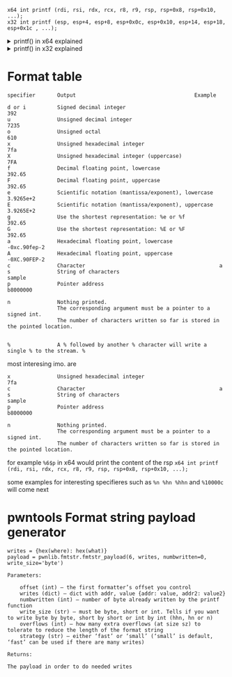 ```
x64 int printf (rdi, rsi, rdx, rcx, r8, r9, rsp, rsp+0x8, rsp+0x10, ...);
x32 int printf (esp, esp+4, esp+8, esp+0x0c, esp+0x10, esp+14, esp+18, esp+0x1c , ...);
```

<details>
    <summary>printf() in x64 explained</summary>
        <div>

`int printf ( const char * format, ... );`
`char *fgets(char *s, int size, FILE *stream);`

first we need to find find the `call printf()`

```
   0x000000000040128d <+72>:    lea    rax,[rbp-0x50]       
   0x0000000000401291 <+76>:    mov    esi,0x1f4
   0x0000000000401296 <+81>:    mov    rdi,rax              
   0x0000000000401299 <+84>:    call   0x4010c0 <fgets@plt>
   0x000000000040129e <+89>:    lea    rax,[rbp-0x50]
   0x00000000004012a2 <+93>:    mov    rdi,rax
   0x00000000004012a5 <+96>:    mov    eax,0x0
=> 0x00000000004012aa <+101>:   call   0x4010b0 <printf@plt>
```

notice before printf() is called rdi will be set to the addr of `[rbp-0x50]`:

```
   0x000000000040129e <+89>:    lea    rax,[rbp-0x50]
   0x00000000004012a2 <+93>:    mov    rdi,rax
```

```
$rbp  : 0x00007fffffffdf20  →  0x0000000000000000

0x00007fffffffdf20 - 0x50 = 0x00007fffffffded0
```

and rax will be set to 0x0
```
   0x00000000004012a5 <+96>:    mov    eax,0x0
```


break at `→   0x4012aa <main+101>       call   0x4010b0 <printf@plt>`
```
$rax   : 0x0               
$rbx   : 0x00000000004012d0  →  <__libc_csu_init+0> endbr64 
$rcx   : 0x00000000004052b8  →  0x0000000000000000
$rdx   : 0x0               
$rsp   : 0x00007fffffffdec0  →  0x0000000000400040  →  0x0000000400000006
$rbp   : 0x00007fffffffdf20  →  0x0000000000000000
$rsi   : 0x00000000004052a1  →  "p %p %p %p %p %p %p %p\n"
$rdi   : 0x00007fffffffded0  →  "%p %p %p %p %p %p %p %p\n"
$rip   : 0x00000000004012aa  →  <main+101> call 0x4010b0 <printf@plt>
$r8    : 0x00007fffffffded0  →  "%p %p %p %p %p %p %p %p\n"
$r9    : 0x7c              
$r10   : 0x00007ffff7fa7be0  →  0x00000000004056a0  →  0x0000000000000000
$r11   : 0x246             
$r12   : 0x00000000004010f0  →  <_start+0> endbr64 
$r13   : 0x00007fffffffe010  →  0x0000000000000001
$r14   : 0x0               
$r15   : 0x0               
$eflags: [zero carry parity adjust sign trap INTERRUPT direction overflow resume virtualx86 identification]
$cs: 0x0033 $ss: 0x002b $ds: 0x0000 $es: 0x0000 $fs: 0x0000 $gs: 0x0000 
─────────────────────────────────────────────────────────────────────────────────────────────────────────────────────────────────────────── stack ────
0x00007fffffffdec0│+0x0000: 0x0000000000400040  →  0x0000000400000006    ← $rsp
0x00007fffffffdec8│+0x0008: 0x0000000100f0b5ff
0x00007fffffffded0│+0x0010: "%p %p %p %p %p %p %p %p\n"  ← $rdi, $r8
0x00007fffffffded8│+0x0018: "%p %p %p %p %p\n"
0x00007fffffffdee0│+0x0020: "p %p %p\n"
0x00007fffffffdee8│+0x0028: 0x0000000000401300  →  <__libc_csu_init+48> dec DWORD PTR [rax-0x3f]
0x00007fffffffdef0│+0x0030: 0x00007ffff7facfc8  →  0x0000000000000000
0x00007fffffffdef8│+0x0038: 0x00000000004012d0  →  <__libc_csu_init+0> endbr64 
───────────────────────────────────────────────────────────────────────────────────────────────────────────────────────────────────── code:x86:64 ────
     0x40129e <main+89>        lea    rax, [rbp-0x50]
     0x4012a2 <main+93>        mov    rdi, rax
     0x4012a5 <main+96>        mov    eax, 0x0
 →   0x4012aa <main+101>       call   0x4010b0 <printf@plt>
   ↳    0x4010b0 <printf@plt+0>   endbr64 
        0x4010b4 <printf@plt+4>   bnd    jmp QWORD PTR [rip+0x2f6d]        # 0x404028 <printf@got.plt>
        0x4010bb <printf@plt+11>  nop    DWORD PTR [rax+rax*1+0x0]
        0x4010c0 <fgets@plt+0>    endbr64 
        0x4010c4 <fgets@plt+4>    bnd    jmp QWORD PTR [rip+0x2f65]        # 0x404030 <fgets@got.plt>
        0x4010cb <fgets@plt+11>   nop    DWORD PTR [rax+rax*1+0x0]
───────────────────────────────────────────────────────────────────────────────────────────────────────────────────────────── arguments (guessed) ────
printf@plt (
   $rdi = 0x00007fffffffded0 → "%p %p %p %p %p %p %p %p\n"
)


```
notice:


rsp = `0x00007fffffffdec0│+0x0000: 0x0000000000400040  →  0x0000000400000006     ← $rsp`

inspect the stack at 0x00007fffffffdec0

```
gef➤  tel 0x00007fffffffdec0
0x00007fffffffdec0│+0x0000: 0x0000000000400040  →  0x0000000400000006    ← $rsp
0x00007fffffffdec8│+0x0008: 0x0000000100f0b5ff
0x00007fffffffded0│+0x0010: "%p %p %p %p %p %p %p %p\n"  ← $rdi, $r8
0x00007fffffffded8│+0x0018: "%p %p %p %p %p\n"
0x00007fffffffdee0│+0x0020: "p %p %p\n"
0x00007fffffffdee8│+0x0028: 0x0000000000401300  →  <__libc_csu_init+48> dec DWORD PTR [rax-0x3f]
0x00007fffffffdef0│+0x0030: 0x00007ffff7facfc8  →  0x0000000000000000
0x00007fffffffdef8│+0x0038: 0x00000000004012d0  →  <__libc_csu_init+0> endbr64 
0x00007fffffffdf00│+0x0040: 0x0000000000000000
0x00007fffffffdf08│+0x0048: 0x00000000004010f0  →  <_start+0> endbr64 

```
this is what printf() prints back to us
```
0x4052a1 (nil) 0x4052b8 0x7fffffffded0 0x7c 0x400040 0x100f0b5ff 0x7025207025207025
```
`int printf ( const char * format, ... );`
`int printf (rdi, rsi, rdx, rcx, r8, r9, rsp, rsp+0x8, rsp+0x10, ...);`

rdi = holds the pointer to the Format_string

```

$rdi        : 0x00007fffffffded0  →  "%p %p %p %p %p %p %p %p\n"

$rsi        : 0x00000000004052a1  →  "p %p %p %p %p %p %p %p\n"
$rdx        : 0x0  
$rcx        : 0x00000000004052b8  →  0x0000000000000000
$r8         : 0x00007fffffffded0  →  "%p %p %p %p %p %p %p %p\n"
$r9         : 0x7c 

$rsp        : 0x00007fffffffdec0  →  0x0000000000400040  →  0x0000000400000006
$rsp+0x8    : 0x00007fffffffdec8│+0x0008: 0x0000000100f0b5ff
$rsp+0x10   : 0x00007fffffffded0│+0x0010: "%p %p %p %p %p %p %p %p\n"    ← $rdi, $r8         


```
notice:
that `0x7025207025207025 = "%p %p %p"` so our Format_string is stored @ `rsp+0x10`
and `$r8 : 0x00007fffffffded0` holds a pointer to out Format_string
</div>
</details>













<details>
    <summary>printf() in x32 explained</summary>
        <div>


`int printf ( const char * format, ... );`
`char *fgets(char *s, int size, FILE *stream);`

first we need to find find the `call printf()`

```
   0x080492bf <+94>:    push   eax
   0x080492c0 <+95>:    push   0x40
   0x080492c2 <+97>:    lea    eax,[ebp-0x4c]               #ebp-0x4c Format_String
   0x080492c5 <+100>:   push   eax
   0x080492c6 <+101>:   call   0x80490b0 <fgets@plt>
   0x080492cb <+106>:   add    esp,0x10
   0x080492ce <+109>:   sub    esp,0xc
   0x080492d1 <+112>:   lea    eax,[ebp-0x4c]               #ebp-0x4c Format_String
   0x080492d4 <+115>:   push   eax                          # notice that push   eax
=> 0x080492d5 <+116>:   call   0x80490a0 <printf@plt>
```

notice before printf() is called eax will be set to the addr of `[ebp-0x4c]`:

`$ebp   : 0xffffd0b8  →  0x00000000`

```
0xffffd0b8 - 0x4c = 0xffffd06c
```

so after the `lea    eax,[ebp-0x4c]` eax will be = 0xffffd06c
and than eax gets pushed to esp

```
0x080492d4 <+115>:  push   eax                          
```

`0xffffd050│+0x0000: 0xffffd06c  →  "%p %p %p %p %p %p %p\n"     ← $esp`


break at `→  0x80492d5 <main+116>       call   0x80490a0 <printf@plt>`
```

$eax   : 0xffffd06c  →  "%p %p %p %p %p %p %p\n"
$ebx   : 0x0804bfd0  →  0x0804bed8  →  0x00000001
$ecx   : 0x0       
$edx   : 0xfbad2288
$esp   : 0xffffd050  →  0xffffd06c  →  "%p %p %p %p %p %p %p\n"
$ebp   : 0xffffd0b8  →  0x00000000
$esi   : 0xf7fac000  →  0x001ead6c
$edi   : 0xf7fac000  →  0x001ead6c
$eip   : 0x080492d5  →  <main+116> call 0x80490a0 <printf@plt>
$eflags: [zero carry parity ADJUST SIGN trap INTERRUPT direction overflow resume virtualx86 identification]
$cs: 0x0023 $ss: 0x002b $ds: 0x002b $es: 0x002b $fs: 0x0000 $gs: 0x0063 
────────────────────────────────────────────────────────────────────────────────────────────────────────────────────────────────────────────── stack ────
0xffffd050│+0x0000: 0xffffd06c  →  "%p %p %p %p %p %p %p\n"  ← $esp
0xffffd054│+0x0004: 0x00000040 ("@"?)
0xffffd058│+0x0008: 0xf7fac580  →  0xfbad2288
0xffffd05c│+0x000c: 0x08049292  →  <main+49> sub esp, 0xc
0xffffd060│+0x0010: 0x009c27ab
0xffffd064│+0x0014: 0x00000534
0xffffd068│+0x0018: 0x00000003
0xffffd06c│+0x001c: "%p %p %p %p %p %p %p\n"
──────────────────────────────────────────────────────────────────────────────────────────────────────────────────────────────────────── code:x86:32 ────
    0x80492ce <main+109>       sub    esp, 0xc
●   0x80492d1 <main+112>       lea    eax, [ebp-0x4c]
    0x80492d4 <main+115>       push   eax
 →  0x80492d5 <main+116>       call   0x80490a0 <printf@plt>
   ↳   0x80490a0 <printf@plt+0>   endbr32 
       0x80490a4 <printf@plt+4>   jmp    DWORD PTR ds:0x804bfdc
       0x80490aa <printf@plt+10>  nop    WORD PTR [eax+eax*1+0x0]
       0x80490b0 <fgets@plt+0>    endbr32 
       0x80490b4 <fgets@plt+4>    jmp    DWORD PTR ds:0x804bfe0
       0x80490ba <fgets@plt+10>   nop    WORD PTR [eax+eax*1+0x0]
──────────────────────────────────────────────────────────────────────────────────────────────────────────────────────────────── arguments (guessed) ────
printf@plt (
   [sp + 0x0] = 0xffffd06c → "%p %p %p %p %p %p %p\n",
   [sp + 0x4] = 0x00000040
)



```
notice:

esp = `0xffffd050│+0x0000: 0xffffd06c  →  "%p %p %p %p %p %p %p\n"   ← $esp`

inspect the stack at 0xffffd050

```
gef➤  tel 0xffffd050
0xffffd050│+0x0000: 0xffffd06c  →  "%p %p %p %p %p %p %p\n"  ← $esp
0xffffd054│+0x0004: 0x00000040 ("@"?)
0xffffd058│+0x0008: 0xf7fac580  →  0xfbad2288
0xffffd05c│+0x000c: 0x08049292  →  <main+49> sub esp, 0xc
0xffffd060│+0x0010: 0x009c27ab
0xffffd064│+0x0014: 0x00000534
0xffffd068│+0x0018: 0x00000001
0xffffd06c│+0x001c: "%p %p %p %p %p %p %p\n"
0xffffd070│+0x0020: "p %p %p %p %p %p\n"
0xffffd074│+0x0024: "%p %p %p %p\n"
```
this is what printf() prints back to us
```
0x40 0xf7fac580 0x8049292 0x9c27ab 0x534 0x1 0x25207025
```
notice:
that `0x25207025 = "%p %"` so our Format_string is stored @ `esp+0x1c`

`int printf (esp, esp+4, esp+8, esp+0x0c, esp+0x10, esp+14, esp+18, esp+0x1c , ...);`

`esp` holds the pointer to our Format_string
`esp+0x1c` is the addr esp points to
```
$esp+0x04    0xffffd054│+0x0004: 0x00000040 ("@"?)
$esp+0x08    0xffffd058│+0x0008: 0xf7fac580  →  0xfbad2288
$esp+0x0c    0xffffd05c│+0x000c: 0x08049292  →  <main+49> sub esp, 0xc
$esp+0x10    0xffffd060│+0x0010: 0x009c27ab
$esp+0x14    0xffffd064│+0x0014: 0x00000534
$esp+0x18    0xffffd068│+0x0018: 0x00000001
$esp+0x1c    0xffffd06c│+0x001c: "%p %p %p %p %p %p %p\n"
```


</div>
</details>

















# Format table
```
specifier       Output                                      Example

d or i          Signed decimal integer                              392
u               Unsigned decimal integer                            7235
o               Unsigned octal                                      610
x               Unsigned hexadecimal integer                        7fa
X               Unsigned hexadecimal integer (uppercase)            7FA
f               Decimal floating point, lowercase                   392.65
F               Decimal floating point, uppercase                   392.65
e               Scientific notation (mantissa/exponent), lowercase  3.9265e+2
E               Scientific notation (mantissa/exponent), uppercase  3.9265E+2
g               Use the shortest representation: %e or %f           392.65
G               Use the shortest representation: %E or %F           392.65
a               Hexadecimal floating point, lowercase               -0xc.90fep-2
A               Hexadecimal floating point, uppercase               -0XC.90FEP-2
c               Character                                           a
s               String of characters                                sample
p               Pointer address                                     b8000000

n               Nothing printed.
                The corresponding argument must be a pointer to a signed int.
                The number of characters written so far is stored in the pointed location.


%               A % followed by another % character will write a single % to the stream. %

```

most interesing imo. are 
```
x               Unsigned hexadecimal integer                        7fa
c               Character                                           a
s               String of characters                                sample
p               Pointer address                                     b8000000

n               Nothing printed.
                The corresponding argument must be a pointer to a signed int.
                The number of characters written so far is stored in the pointed location.
```

for example `%6$p` in x64 would print the content of the rsp 
`x64 int printf (rdi, rsi, rdx, rcx, r8, r9, rsp, rsp+0x8, rsp+0x10, ...);`
            
some examples for interesting specifieres such as `%n %hn %hhn` and `%10000c` will come next

# pwntools Format string payload generator 
```
writes = {hex(where): hex(what)}
payload = pwnlib.fmtstr.fmtstr_payload(6, writes, numbwritten=0, write_size='byte') 
```

```
Parameters:    

    offset (int) – the first formatter’s offset you control
    writes (dict) – dict with addr, value {addr: value, addr2: value2}
    numbwritten (int) – number of byte already written by the printf function
    write_size (str) – must be byte, short or int. Tells if you want to write byte by byte, short by short or int by int (hhn, hn or n)
    overflows (int) – how many extra overflows (at size sz) to tolerate to reduce the length of the format string
    strategy (str) – either ‘fast’ or ‘small’ (‘small’ is default, ‘fast’ can be used if there are many writes)

Returns:    

The payload in order to do needed writes
```
